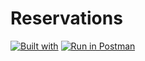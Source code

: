 # Reservations

[![Built with](https://img.shields.io/badge/Built_with-Cookiecutter_Django_Rest-F7B633.svg)](https://github.com/agconti/cookiecutter-django-rest)
[![Run in Postman](https://run.pstmn.io/button.svg)](https://app.getpostman.com/run-collection/16a53b708b9a2c309041#?env%5Breservation_env%5D=W3sia2V5IjoibG9jYWxfdXJsIiwidmFsdWUiOiJodHRwczovL21hcmlhY2hpdGVzdC5oZXJva3VhcHAuY29tIiwiZGVzY3JpcHRpb24iOiIiLCJ0eXBlIjoidGV4dCIsImVuYWJsZWQiOnRydWV9XQ==)